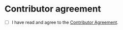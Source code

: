 

# Contributor agreement

- [ ] I have read and agree to the [Contributor Agreement](https://github.com/LadybugDB/ladybug-docs/blob/main/CLA.md).
